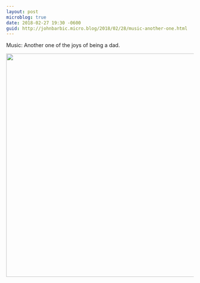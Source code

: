 ```yaml
---
layout: post
microblog: true
date: 2018-02-27 19:30 -0600
guid: http://johnbarbic.micro.blog/2018/02/28/music-another-one.html
---
```

Music: Another one of the joys of being a dad.

<img src="http://www.barbic.com/uploads/2018/8777a87c32.jpg" width="600" height="600" />
